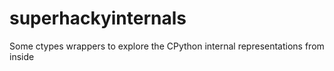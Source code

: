 # superhackyinternals
Some ctypes wrappers to explore the CPython internal representations from inside
